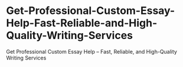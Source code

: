 # Get-Professional-Custom-Essay-Help-Fast-Reliable-and-High-Quality-Writing-Services
Get Professional Custom Essay Help – Fast, Reliable, and High-Quality Writing Services
